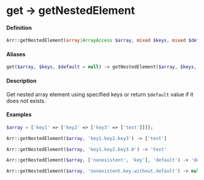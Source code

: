 # get → getNestedElement

#### Definition

```php
Arr::getNestedElement(array|ArrayAccess $array, mixed $keys, mixed $default = null): mixed
```

#### Aliases

```php
get($array, $keys, $default = null) -> getNestedElement($array, $keys, $default)
```

#### Description

Get nested array element using specified keys or return `$default` value if it does not exists.

#### Examples

```php
$array = ['key1' => ['key2' => ['key3' => ['test']]]];

Arr::getNestedElement($array, 'key1.key2.key3') -> ['test']

Arr::getNestedElement($array, 'key1.key2.key3.0') -> 'test'

Arr::getNestedElement($array, ['nonexistent', 'key'], 'default') -> 'default'

Arr::getNestedElement($array, 'nonexistent.key.without.default') -> null
```

